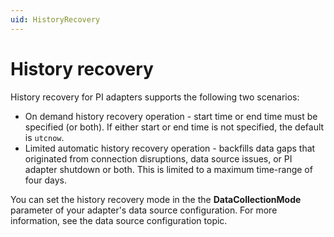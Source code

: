 ```yaml
---
uid: HistoryRecovery
---
```


# History recovery

History recovery for PI adapters supports the following two scenarios:

- On demand history recovery operation - start time or end time must be specified (or both). If either start or end time is not specified, the default is `utcnow`.
- Limited automatic history recovery operation - backfills data gaps that originated from connection disruptions, data source issues, or PI adapter shutdown or both. This is limited to a maximum time-range of four days.

You can set the history recovery mode in the the **DataCollectionMode** parameter of your adapter's data source configuration. For more information, see the data source configuration topic.
